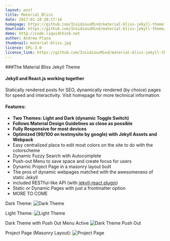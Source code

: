 ```yaml
---
layout: post
title: Material Bliss
date: 2017-01-18 20:17:14
homepage: https://github.com/InsidiousMind/material-bliss-jekyll-theme
download: https://github.com/InsidiousMind/material-bliss-jekyll-theme/archive/master.zip
demo: http://code.liquidthink.net
author: Andrew Plaza
thumbnail: material-bliss.jpg
license: GPL-3.0
license_link: https://github.com/InsidiousMind/material-bliss-jekyll-theme/blob/master/LICENSE
---
```


###The Material Bliss Jekyll Theme
#### Jekyll and React.js working together

Statically rendered posts for SEO, dynamically rendered (by choice) pages for speed and interactivity. Visit homepage for more technical information.

#### Features:
- **Two Themes: Light and Dark (dynamic Toggle Switch)**
- **Follows Material Design Guidelines as close as possible**
- **Fully Responsive for most devices**
- **Optimized (99/100 on testmysite by google) with Jekyll Assets and Webpack**
- Easy centralized place to edit most colors on the site to do with the colorscheme
- Dynamic Fuzzy Search with Autocomplete
- Push-out Menu to save space and create focus for users
- Dynamic Project Page in a masonry layout built
- The pros of dynamic webpages matched with the awesomeness of static Jekyll
- included RESTful-like API (with [jekyll-react plugin](https://github.com/InsidiousMind/Jekyll-React))
- Static or Dynamic Pages with just a frontmatter option
- MORE TO COME

Dark Theme:
![Dark Theme](http://i.imgur.com/GfFoLXS.png)

Light Theme:
![Light Theme](http://i.imgur.com/cdIgtax.png)

Dark Theme with Push Out Menu Active
![Dark Theme Push Out](http://i.imgur.com/xsjkszO.png)

Project Page (Masonry Layout):
![Project Page](http://i.imgur.com/VnLqCpi.png)
